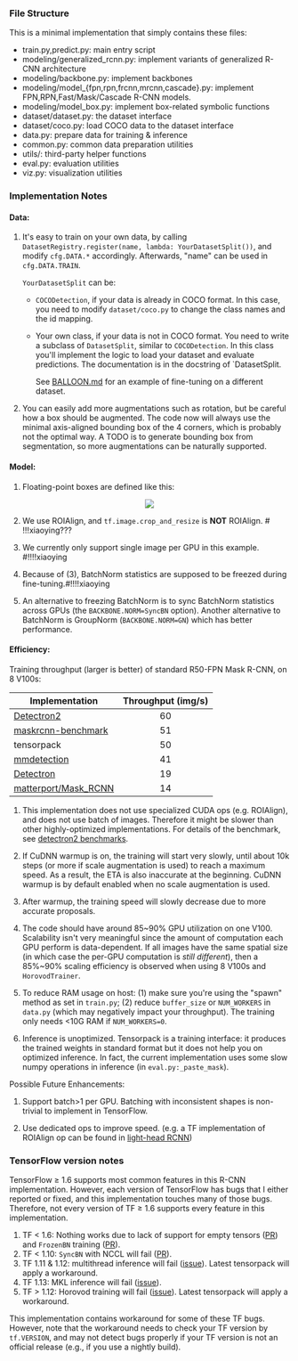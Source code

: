 
### File Structure
This is a minimal implementation that simply contains these files:
+ train.py,predict.py: main entry script
+ modeling/generalized_rcnn.py: implement variants of generalized R-CNN architecture
+ modeling/backbone.py: implement backbones
+ modeling/model_{fpn,rpn,frcnn,mrcnn,cascade}.py: implement FPN,RPN,Fast/Mask/Cascade R-CNN models.
+ modeling/model_box.py: implement box-related symbolic functions
+ dataset/dataset.py: the dataset interface
+ dataset/coco.py: load COCO data to the dataset interface
+ data.py: prepare data for training & inference
+ common.py: common data preparation utilities
+ utils/: third-party helper functions
+ eval.py: evaluation utilities
+ viz.py: visualization utilities

### Implementation Notes

#### Data:

1. It's easy to train on your own data, by calling `DatasetRegistry.register(name, lambda: YourDatasetSplit())`,
	 and modify `cfg.DATA.*` accordingly. Afterwards, "name" can be used in `cfg.DATA.TRAIN`.

	`YourDatasetSplit` can be:

   + `COCODetection`, if your data is already in COCO format. In this case, you need to
		 modify `dataset/coco.py` to change the class names and the id mapping.

   + Your own class, if your data is not in COCO format.
		 You need to write a subclass of `DatasetSplit`, similar to `COCODetection`.
     In this class you'll implement the logic to load your dataset and evaluate predictions.
		 The documentation is in the docstring of `DatasetSplit.

	 See [BALLOON.md](BALLOON.md) for an example of fine-tuning on a different dataset.

1. You can easily add more augmentations such as rotation, but be careful how a box should be
   augmented. The code now will always use the minimal axis-aligned bounding box of the 4 corners,
   which is probably not the optimal way.
   A TODO is to generate bounding box from segmentation, so more augmentations can be naturally supported.

#### Model:

1. Floating-point boxes are defined like this:

<p align="center"> <img src="https://user-images.githubusercontent.com/1381301/31527740-2f1b38ce-af84-11e7-8de1-628e90089826.png"> </p>

2. We use ROIAlign, and `tf.image.crop_and_resize` is __NOT__ ROIAlign. # !!!xiaoying???

3. We currently only support single image per GPU in this example. #!!!!xiaoying

4. Because of (3), BatchNorm statistics are supposed to be freezed during fine-tuning.#!!!!xiaoying

5. An alternative to freezing BatchNorm is to sync BatchNorm statistics across
   GPUs (the `BACKBONE.NORM=SyncBN` option).
   Another alternative to BatchNorm is GroupNorm (`BACKBONE.NORM=GN`) which has better performance.

#### Efficiency:

Training throughput (larger is better) of standard R50-FPN Mask R-CNN, on 8 V100s:

| Implementation                                                                                    | Throughput (img/s) |
|---------------------------------------------------------------------------------------------------|:------------------:|
| [Detectron2](https://github.com/facebookresearch/detectron2)                                      | 60                 |
| [maskrcnn-benchmark](https://github.com/facebookresearch/maskrcnn-benchmark/)                     | 51                 |
| tensorpack                                                                                        | 50                 |
| [mmdetection](https://github.com/open-mmlab/mmdetection/blob/master/docs/MODEL_ZOO.md#mask-r-cnn) | 41                 |
| [Detectron](https://github.com/facebookresearch/Detectron)                                        | 19                 |
| [matterport/Mask_RCNN](https://github.com/matterport/Mask_RCNN/)                                  | 14                 |

1. This implementation does not use specialized CUDA ops (e.g. ROIAlign),
   and does not use batch of images.
   Therefore it might be slower than other highly-optimized implementations.
	 For details of the benchmark, see [detectron2 benchmarks](https://detectron2.readthedocs.io/notes/benchmarks.html).

1. If CuDNN warmup is on, the training will start very slowly, until about
   10k steps (or more if scale augmentation is used) to reach a maximum speed.
   As a result, the ETA is also inaccurate at the beginning.
   CuDNN warmup is by default enabled when no scale augmentation is used.

1. After warmup, the training speed will slowly decrease due to more accurate proposals.

1. The code should have around 85~90% GPU utilization on one V100.
	Scalability isn't very meaningful since the amount of computation each GPU perform is data-dependent.
	If all images have the same spatial size (in which case the per-GPU computation is *still different*),
	then a 85%~90% scaling efficiency is observed when using 8 V100s and `HorovodTrainer`.

1. To reduce RAM usage on host: (1) make sure you're using the "spawn" method as
   set in `train.py`; (2) reduce `buffer_size` or `NUM_WORKERS` in `data.py`
   (which may negatively impact your throughput). The training only needs <10G RAM if `NUM_WORKERS=0`.

1. Inference is unoptimized. Tensorpack is a training interface: it produces the trained weights
	 in standard format but it does not help you on optimized inference.
	 In fact, the current implementation uses some slow numpy operations in inference (in `eval.py:_paste_mask`).

Possible Future Enhancements:

1. Support batch>1 per GPU. Batching with inconsistent shapes is
   non-trivial to implement in TensorFlow.

1. Use dedicated ops to improve speed. (e.g. a TF implementation of ROIAlign op
   can be found in [light-head RCNN](https://github.com/zengarden/light_head_rcnn/tree/master/lib/lib_kernel))


### TensorFlow version notes

TensorFlow ≥ 1.6 supports most common features in this R-CNN implementation.
However, each version of TensorFlow has bugs that I either reported or fixed,
and this implementation touches many of those bugs.
Therefore, not every version of TF ≥ 1.6 supports every feature in this implementation.

1. TF < 1.6: Nothing works due to lack of support for empty tensors
   ([PR](https://github.com/tensorflow/tensorflow/pull/15264))
   and `FrozenBN` training
   ([PR](https://github.com/tensorflow/tensorflow/pull/12580)).
1. TF < 1.10: `SyncBN` with NCCL will fail ([PR](https://github.com/tensorflow/tensorflow/pull/20360)).
1. TF 1.11 & 1.12: multithread inference will fail ([issue](https://github.com/tensorflow/tensorflow/issues/22750)).
   Latest tensorpack will apply a workaround.
1. TF 1.13: MKL inference will fail ([issue](https://github.com/tensorflow/tensorflow/issues/24650)).
1. TF > 1.12: Horovod training will fail ([issue](https://github.com/tensorflow/tensorflow/issues/25946)).
   Latest tensorpack will apply a workaround.

This implementation contains workaround for some of these TF bugs.
However, note that the workaround needs to check your TF version by `tf.VERSION`,
and may not detect bugs properly if your TF version is not an official release
(e.g., if you use a nightly build).
